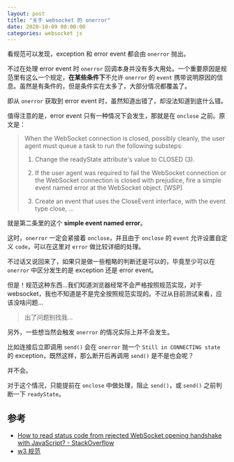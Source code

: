 ```yaml
---
layout: post
title: "关于 websocket 的 onerror"
date: 2020-10-09 00:00:00
categories: websocket js
---
```


看规范可以发现，exception 和 error event 都会由 `onerror` 抛出。

不过在处理 error event 时 `onerror` 回调本身并没有多大用处。一个重要原因是规范里有这么一个规定，**在某些条件下**不允许 `onerror` 的 `event` 携带说明原因的信息。虽然是有条件的，但是条件实在太多了，大部分情况都覆盖了。

即从 `onerror` 获取到 error event 时，虽然知道出错了，却没法知道到底什么错。

值得注意的是，error event 只有一种情况下会发生，那就是在 `onclose` 之前。原文是：

> When the WebSocket connection is closed, possibly cleanly, the user agent must queue a task to run the following substeps:
>
> 1. Change the readyState attribute's value to CLOSED (3).
>
> 2. If the user agent was required to fail the WebSocket connection or the WebSocket connection is closed with prejudice, fire a simple event named error at the WebSocket object. [WSP]
>
> 3. Create an event that uses the CloseEvent interface, with the event type close, ...

就是第二条里的这个 **simple event named error**。

这时，`onerror` 一定会紧接着 `onclose`，并且由于 `onclose` 的 `event` 允许设置自定义 `code`，可以在这里对 `error` 做比较详细的处理。

不过话又说回来了，如果只是做一些粗略的判断还是可以的，毕竟至少可以在 `onerror` 中区分发生的是 exception 还是 error event。

但是！规范这种东西...我们知道浏览器经常不会严格按照规范实现，对于 websocket，我也不知道是不是完全按照规范实现的。不过从目前测试来看，应该没啥问题...

> 出了问题别找我...

另外，一些想当然会触发 `onerror` 的情况实际上并不会发生。

比如连接后立即调用 `send()` 会在 `onerror` 抛一个 `Still in CONNECTING state` 的 exception，既然这样，那么断开后再调用 `send()` 是不是也会呢？

并不会。

对于这个情况，只能提前在 `onclose` 中做处理，阻止 `send()`，或 `send()` 之前判断一下 `readyState`。

## 参考

- [How to read status code from rejected WebSocket opening handshake with JavaScript? - StackOverflow](https://stackoverflow.com/questions/21762596/how-to-read-status-code-from-rejected-websocket-opening-handshake-with-javascrip/50685387)
- [w3 规范](https://www.w3.org/TR/websockets)
